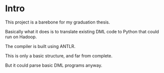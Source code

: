 # Intro
This project is a barebone for my graduation thesis.

Basically what it does is to translate existing DML code to Python that could run on Hadoop.

The compiler is built using ANTLR.

This is only a basic structure, and far from complete.

But it could parse basic DML programs anyway.

